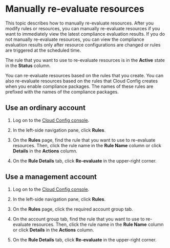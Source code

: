 # Manually re-evaluate resources

This topic describes how to manually re-evaluate resources. After you modify rules or resources, you can manually re-evaluate resources if you want to immediately view the latest compliance evaluation results. If you do not manually re-evaluate resources, you can view the compliance evaluation results only after resource configurations are changed or rules are triggered at the scheduled time.

The rule that you want to use to re-evaluate resources is in the **Active** state in the **Status** column.

You can re-evaluate resources based on the rules that you create. You can also re-evaluate resources based on the rules that Cloud Config creates when you enable compliance packages. The names of these rules are prefixed with the names of the compliance packages.

## Use an ordinary account

1.  Log on to the [Cloud Config console](https://config.console.aliyun.com).

2.  In the left-side navigation pane, click **Rules**.

3.  On the **Rules** page, find the rule that you want to use to re-evaluate resources. Then, click the rule name in the **Rule Name** column or click **Details** in the **Actions** column.

4.  On the **Rule Details** tab, click **Re-evaluate** in the upper-right corner.


## Use a management account

1.  Log on to the [Cloud Config console](https://config.console.aliyun.com).

2.  In the left-side navigation pane, click **Rules**.

3.  On the **Rules** page, click the required account group tab.

4.  On the account group tab, find the rule that you want to use to re-evaluate resources. Then, click the rule name in the **Rule Name** column or click **Details** in the **Actions** column.

5.  On the **Rule Details** tab, click **Re-evaluate** in the upper-right corner.


